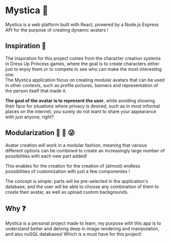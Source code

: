 # Mystica 🔮
Mystica is a web platform built with React, powered by a Node.js Express API for the purpose of creating dynamic avatars !

## Inspiration 🐤
The inspiration for this project comes from the character creation systems in Dress Up Princess games, where the goal is to create characters either just to enjoy them or to compete to see who can make the most interesting one. <br/>
The Mystica application focus on creating modular avatars that can be used in other contexts, such as profile pictures, banners and representation of the person itself that made it.

**The goal of the avatar is to represent the user**, while avoiding showing their face for situations where privacy is desired, such as in most informal places on the internet, you surely do not want
to share your appearance with just anyone, right?

## Modularization 👖 🧥 😜
Avatar creation will work in a modular fashion, meaning that various different options can be combined to create an increasingly large number of possibilities with each new part added!

This enables for the creation for the creation of (almost) endless possibilities of customization with just a few componentes !

The concept is simple: parts will be pre-selected in the application's database, and the user will be able to choose any combination of them to create their avatar, as well as upload custom backgrounds.

## Why ❓
Mystica is a personal project made to learn, my purpose with this app is to understand better and delving deep in image rendering and manipulation, and also noSQL databases! Which is a must have for this project! 
